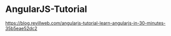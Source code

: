 # AngularJS-Tutorial
https://blog.revillweb.com/angularjs-tutorial-learn-angularjs-in-30-minutes-35b5eae52dc2
